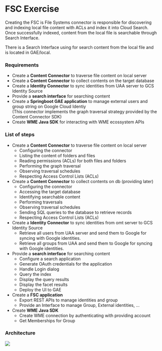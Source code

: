 # FSC Exercise

Creating the FSC is File Systems connector is responsible for discovering and indexing local file content with ACLs and index it into Cloud Search. Once successfully indexed, content from the local file is searchable through Search Interface.

There is a Search Interface using for search content from the local file and is located in GAE/local.

### Requirements
- Create a <b>Content Connector</b> to traverse file content on local server
- Create a <b>Content Connector</b> to collect contents on the target database
- Create a <b>Identity Connector</b> to sync identities from UAA server to GCS Identity Source
- Provide a <b>search interface</b> for searching content 
- Create a <b>Springboot GAE application</b> to manage external users and group string on Google Cloud Identiy  
(This connector implements the graph traversal strategy provided by the Content Connector SDK)
- Create <b>WME Java SDK</b> for interacting with WME ecossystem APIs

### List of steps 
- Create a <b>Content Connector</b> to traverse file content on local server 
  + Configuring the connector
  + Listing the content of folders and files
  + Reading permissions (ACLs) for both files and folders
  +	Performing the graph traversal
  + Observing traversal schedules
  + Respecting Access Control Lists (ACLs) 
- Create a <b>Content Connector</b> to collect contents on db (providing later)
  + Configuring the connector
  + Accessing the target database
  + Identifying searchable content
  + Performing traversals
  + Observing traversal schedules
  + Sending SQL queries to the database to retrieve records
  + Respecting Access Control Lists (ACLs)
- Create a <b>Identity Connector</b> to sync identities from omt server to GCS Identity Source
  + Retrieve all users from UAA server and send them to Google for syncing with Google identities.
  + Retrieve all groups from UAA and send them to Google for syncing with Google identities.
- Provide a <b>search interface</b> for searching content
  + Configure a search application 
  + Generate OAuth credentials for the application
  + Handle Login dialog
  + Query the index
  + Display the query results
  + Display the facet results
  + Deploy the UI to GAE
- Create a <b>FSC application</b>
  + Export REST APIs to manage identities and group
  + Provide an Interface to manage Group, External identities, ...
- Create <b>WME Java SDK</b> 
  + Create WME connection by authenticating with providing account
  + Get Memberships for Group

### Architecture
<img src="https://developers.google.com/cloud-search/images/architecture-overview.png?authuser=1"></img>
### 
